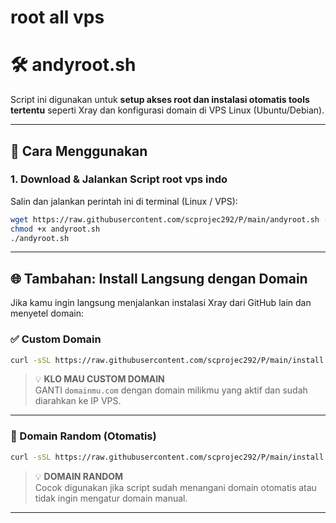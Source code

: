 # root all vps

# 🛠️ andyroot.sh

Script ini digunakan untuk **setup akses root dan instalasi otomatis tools tertentu** seperti Xray dan konfigurasi domain di VPS Linux (Ubuntu/Debian).

---

## 🔽 Cara Menggunakan

### 1. Download & Jalankan Script root vps indo

Salin dan jalankan perintah ini di terminal (Linux / VPS):

```bash
wget https://raw.githubusercontent.com/scprojec292/P/main/andyroot.sh -O andyroot.sh
chmod +x andyroot.sh
./andyroot.sh
```

---

## 🌐 Tambahan: Install Langsung dengan Domain

Jika kamu ingin langsung menjalankan instalasi Xray dari GitHub lain dan menyetel domain:

### ✅ Custom Domain

```bash
curl -sSL https://raw.githubusercontent.com/scprojec292/P/main/install.sh | bash && mkdir -p /etc/xray && echo "domainmu.com" > /etc/xray/domain
```

> 💡 **KLO MAU CUSTOM DOMAIN**  
> GANTI `domainmu.com` dengan domain milikmu yang aktif dan sudah diarahkan ke IP VPS.

---

### 🔁 Domain Random (Otomatis)

```bash
curl -sSL https://raw.githubusercontent.com/scprojec292/P/main/install.sh | bash
```

> 💡 **DOMAIN RANDOM**  
> Cocok digunakan jika script sudah menangani domain otomatis atau tidak ingin mengatur domain manual.

---

